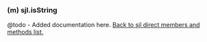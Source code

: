 ### (m) sjl.isString
@todo - Added documentation here.
[Back to sjl direct members and methods list.](#sjl-direct-members-and-methods)
